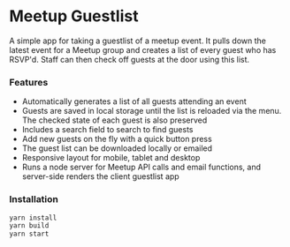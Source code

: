 # Meetup Guestlist

A simple app for taking a guestlist of a meetup event. It pulls down the latest event for a Meetup group and creates a list of every guest who has RSVP'd. Staff can then check off guests at the door using this list.

### Features

* Automatically generates a list of all guests attending an event
* Guests are saved in local storage until the list is reloaded via the menu. The checked state of each guest is also preserved
* Includes a search field to search to find guests
* Add new guests on the fly with a quick button press
* The guest list can be downloaded locally or emailed
* Responsive layout for mobile, tablet and desktop
* Runs a node server for Meetup API calls and email functions, and server-side renders the client guestlist app

### Installation

```bash
yarn install
yarn build
yarn start
```
